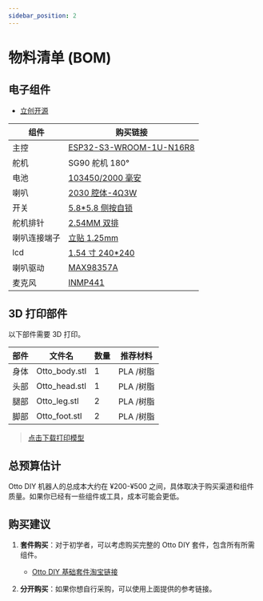 ```yaml
---
sidebar_position: 2
---
```


# 物料清单 (BOM)

## 电子组件

- <a href="https://oshwhub.com/txp666/ottorobot" target="_blank" title="立创开源">立创开源</a>

| 组件         | 购买链接                                                                                                                                                                                                                                                                                                                                                                                                                                                                                                                                                                                                                                                                                                                                |
| ------------ | --------------------------------------------------------------------------------------------------------------------------------------------------------------------------------------------------------------------------------------------------------------------------------------------------------------------------------------------------------------------------------------------------------------------------------------------------------------------------------------------------------------------------------------------------------------------------------------------------------------------------------------------------------------------------------------------------------------------------------------- |
| 主控         | [ESP32-S3-WROOM-1U-N16R8](https://item.taobao.com/item.htm?_u=o20q7cgbd495&id=701702373214&pisk=gcV7_CZtb3xS4-GpRYbqlNUeMRGQNZ5N9egLSydyJbh-dBUzf2RELT0BOmaOr0WhEkwbvoDr2DkEO2ZZmzRFrz7COyUt2Xyr42E4Aovz4WoU06agfYRzJW8unlz9a7WoTBGotXINb15akzcn96J1JcKkH2gGT2n-ybcvb0TPB15arrTryNzA_7l5Fs3ypBEKex3xzm3-vQ3Rlj3ryXd-pQpvDmmx94Hpejdx-2xJ2kd8kj3tJ2dJw0HxMVmxvXHJeZaxm2GKvb2D526Sqz_-_Oz8mhZLymOp97CnFc1ZDq0bG1H-bzFWxHYnPYiTymsMjm6jHyDQteAIdzegxVEJ2GkuJ-ZjPX12efUbplg0w1-So8zYxmU6RC4-N2Mt9xTp9rG8nxFr61Kjo-Uzp7qWRB3ua5kIjx_ptvlY_AeTVebgkb3LxAVFjQm8JPVgQf12efUbplwC4hdZf4TXdEMMOqiNlZ9HK9vRfBsRT8Xteq0S3Z_X2JD-oqiNlZt8KY3mPm7fl3eh.&spm=a1z09.2.0.0.18762e8dduCKjA)                                                               |
| 舵机         | SG90 舵机 180°                                                                                                                                                                                                                                                                                                                                                                                                                                                                                                                                                                                                                                                                                                                          |
| 电池         | [103450/2000 毫安](https://detail.tmall.com/item.htm?_u=o20q7cgb7e8f&id=638394813102&pisk=gmVY_nVItgjcuvNxrrWkspWZJd7uHT44zozBscmDCuE8XyL0nAmiCfEUvAOG3jDt6uiuim4mGVM_jkwmc-mM65EzDIAiGlftfyyP7m00iF3_Fodgnrm0eFh4Z-AimilT5kcOxMfhtrzq7fshxh0pU2GIJIg6jctWVf0TEr9DRrzq_cTkf927uhKwDgYs5c_-NV3BlfMj13OS4V0XClijF3gK8fG_fxM5NV0KfIOXGapS5qOXlcOsN0gi5VGs1lG7P0us1qZs1bydX0TjjCeCgin7S1XyTBP-kxn9s0dTjSOnFDtKVCdtDjDvnriJ1CN8E-FBFm6erclm0rgYb6RqGAeUSVEAMIZT87r-Pk19tmaz-JD4G6JZpjirBSGp5sa-MmHQMo8Xika85JD8Zw1EMjibIjzMJi48Mo44wPY6Fjh0evFxO6-jj84L6VFNb_EL87r-Pk1OcglLtWeELHmKSK_RydJZh47H6DdMx_E_P4nhk1pwQY7ryDbRydJZUau-xZQ9QdkPz&spm=a1z09.2.0.0.18762e8dduCKjA)                                                                     |
| 喇叭         | [2030 腔体-4Ω3W](https://item.taobao.com/item.htm?_u=o20q7cgbc715&id=684864879619&pisk=g-vbshYd8r4bbNBTfsmPVDKaeB66G0kEBls9xhe4XtBA1RK2RGyN_jj_CatKmZliiFOWWUfVkN5NCGTFrnyZmnosChKdkORVuGLy5UV2ud7wzAtHRsy2XdrDZe-L3KlcQR6cIO3E8vke2nXGBAPIXwU0wMInQ5BOktX88ZZq9vkem3ZVDD--LKWjG4Ib6RLOM_IR0aIAW-IxV_IGvOeA6-F8yabRBiCTMTeRjG4YkFIT2gIcYRUTHSFRei7RWOQvW3n5baQtZYECfj_DcmBETnLoay-VPRe9Fg3GJnwUQg9PcHQBDKaU8cjfGwKAP24hPb1Jj19gjR16DBYGvEUx8sx9NUsfCYPAp3O9RgvxLrskg3LGyHZ_KnBff6BONle9VtdlwKWKpzskwnR9nEZ_Biv2L1_hNceG_TpF9BLbjDxRHGLGtdu3nZK9xpAFdYPAp3O9RCsPDJ7CcuN_V621VwoSV5VisS3QCqHwiXCAqi1rV0avssIlVwoSVrdGMgjfz0i7kCf..&spm=a1z09.2.0.0.18762e8dduCKjA)                                                                        |
| 开关         | [5.8\*5.8 侧按自锁](https://detail.tmall.com/item.htm?_u=o20q7cgbe1aa&id=631520524805&pisk=gUTLs_TfoADntwTdsBogrooPMulMJcAe_pRbrTX3Vdp9eIFHxgXlVap2HgaoYwjRyd6M-9AhR_sWEKthdHXuyUpwpy4lRL0RFI-Za9fH-7CWfpUkxBXHX7QeSH4lKv7JNKb-nx0moBRFaaMmn8fYbs_fgTZ7ETw_fafJjBZ3GBRFzTNgFmx6T8ezpPPCNTGO5_CbOasCPRa1Q_fCFL6CfR1Aga_WFMss5_fAFyaQRfE1N_ECNa1Cf11FNk_5PL6s6_W1Oa_SaUDRCW6uyngEpOOufSzblFCdvTUlBzL2JrjOh8W_yzBdVMEHOOU7PFKMvEZ1dmPGUwXeO6pruy7C2nRlwp3LRLd27dC6h4UcdCRDmM8IuuSAROSJRZFSRCQdpiTpLWaHhCdWmGLiGq7dR9tl8QVxKCLpKB89Z7Z1JwxODeQjuJ6kjILRwUkrWKd27dC6h4HC4uLDknS4ntCuAfhT4uSC_j4RHz2mWLO16tcKyurPbf5OnfhT4uSZ_1Bm9bEz4GlN.&spm=a1z09.2.0.0.18762e8dduCKjA)                                                                    |
| 舵机排针     | [2.54MM 双排](https://item.taobao.com/item.htm?_u=o20q7cgb0210&id=700748964957&pisk=gzTY_OTC-YD0ER8AZIouSkoN9llkH0A2aKRQSOX0fLpJBBFDmGXGfNpepGai0ZjOWL6kotAcl1s6IptchnXgWFpyHr4Gld0OCB-r_tfDo5C6VKUMmIXD25Q2rn4Gnx791pbtKv0n-IRV_NMnKRfL46_Cts1bIsw5VNf9qIZ0OIRV7ONuCDxWgReanmN11OGRP1CQGNsf58a5U14fCd6fV81dTN_6CisSP1fdCrablbe5_1wb5PZbV_1c9-_1fd15VT515s915bWSBTNfIPKIuxBWslh4ur8RMiBTSTzOneahq9G1HP4GHpsYmI685PTJqnLQVtiUZO7c3I1vQ2zVlGKes1pxkr99TUJRNpgT-tOytHj2l2rNvZ6PXE_L1qORktIBkKPbopOJ1HjJrXgFkZ6XjZRg9xAJkKA2yCV_VZQD2MLAR2yfI3ApW1LZQ4ppTUJRNpgthgrp-eKFYJXdsoG-wlrNc_l3W9UgK4p6N_BnMVEabglPw9c-wlrN4b5RKjhTblSra&spm=a1z09.2.0.0.18762e8dduCKjA)                                                                           |
| 喇叭连接端子 | [立贴 1.25mm](https://item.taobao.com/item.htm?_u=o20q7cgba7d2&id=528734911747&pisk=gwk7OlgT7abSTZwdA7x4chnFHfwQNnJwpMZKjDBPv8e8O9nr5kWUTQqCdri9qzRHZ2GjJqVzyyPUdkgao0Weq0-BdDnTyJlzzk3qRqfrzvzEupii57WrvvSoiVoOUYRuL9wuKJLw7dJZD023pp56vPQlklEwLTE8w82A7zsy6dJZqmsz2hovQYyWP0Zl993LwSEY4rE8JTEJcSELbJB89TCAkr4YpuFdw-BYxkbRy2E8MiETx9I8w7QYDlUYJJF8vSKbxrE8pJH6DGZBNzmW2RRZ2qf1_czfp9HbDe4ZVp64AAZ5wyn7lFhoHu_gW0Ufp9UrV09Kc085ImyoCVZZzKBS5cDmlo39dEwnoX3LAqpG88cZrAVjzCBxD-4Y6XFX2LnbFzN_05sFZ8GKrvNoNMxiD83msPVJiEqjUAPQSS_vymoby5GIzEXLzfixl5kVuOynoX3LAqQ54GBa5usfOiNGdoawcn1htBfJ59TJLbATwoq7gntfyXV8moawcn_-t7E0Vr-Xcahh.&spm=a1z09.2.0.0.18762e8dduCKjA&skuId=4981522281625)                                                   |
| lcd          | [1.54 寸 240\*240](https://item.taobao.com/item.htm?_u=o20q7cgb39a6&id=666130334299&pisk=gg2Tsb2SEwbiCd2txl5HnQ5q2ISnB6qaYPrWnq0MGyULkuKgsj0mGxUzyj9c_AcxHyg3IVqiCmGbozNi550DH-UUWdvmCrXxluPF0VmgInnbOPp0sl0g9nHaK5vmSNkYczDAraXlElrZ0x_lrEmJT0MSqhgXoVGBAxmYtlOMVlrZ3qtHl_VQbEL2Sy-scqsKdmnWfxGshe9I8mvjcrgsOei-4xMblfGCdmm-ld96CMdI20m6CxgsRDixXhMjhrGCvmuIfxMjC9QxRhgDH76NW2ZDXUO2gJnt6qpm8KhTnLcjPQgBHK3Offu5E2pXhJnTxzG1BLCmP7uiZ4aCKdHYAmUi-z6WpvG8aomYWOpsIWNUQA2hyEcTkVG0pXL610HtWbwsOTj3YjNLpA21uQr3vVG-KWfFSjDTW7ur167Ukk3glRhBWw00Zk2s9z_HprlYaomYWOp_PgkLE8FraU0-mCsdvIRq1DSkH4pDr9UbAD3lXtd2gXSEv4jdvIRqTMoKrGIvgIlFY&spm=a1z09.2.0.0.18762e8dduCKjA)                                                                      |
| 喇叭驱动     | [MAX98357A](https://item.taobao.com/item.htm?_u=o20q7cgb874d&id=730761245954&pisk=gax4sEcYImn4QnfAo3sazeIFnzsA5GlIsh11IdvGhsfmWtigbdJhCxhtHUWM1QHtHi9G_CR5wl6skfEwaI9HlZO6l1XGZQvbc1iA7CJB9CZsDE6gbQ9OSCtwBlWMICHA1x3WHKIOjXGCjD9vHL3BWkx4mamke94gi4_0u0JjFXGIAcu0EGlqOIidAdolL9jGnNfiqYW1IS4DsNXuE_BOISXgmYkPwOWgnZXDE_XhpGVciGVurO6_jr4cnTDPB_XGjGAGqYWtaM9DIuWCoAkSUJlTRYp1tKfzjkydHZD6iPZbcdBcuh2AwlXW4t7VtKxjj5VVE3tPRawsNgvpPIXPY0acxL8MTeAtRzI2IEAOzIh8z_TkPdfGrJZ9UN52rnbzIlvke17B7Il4ksYXawBlrRodFB1kHnYrB7vDOsScEainLLbMPnQpcbqVxepfcFAtRzI2IEjP4BVOExP6XEPg7ZXRU6MrUQqmjrfcqkoQWPQlvT5IhtaTWZXRU6MfhPUOr9BPOx6f.&spm=a1z09.2.0.0.18762e8dduCKjA)                                                                             |
| 麦克风       | [INMP441](https://item.taobao.com/item.htm?abbucket=13&id=630204400000&ns=1&pisk=gpMiUbjuQfP_sGLL9vw6wTezSSddLRwb1qBYk-U2TyzCBSzv1qVmk2NqBRnt-ru-ooHtHxcCn0ijBhwvfRi_h-8JyLeqfcwXKR-Szx2U8uEDHOWa0RwU_MtppLp-fDjTb3neeAegQtZOgtu4_WrUfyrN3rz2xWr80-WagO5F8yaU3ozV_kyU0uEauruVTyrbDrW4u-oEYoZ43ru43HmURoe4ubqC3zDqdv8FOdoSOqTjLlVgzczZXcHFp5CsfyfAGvc3jzJ8-tWqKloKzaEPEIUrNPF8z2JdI-mUmVUKzLW3L7cSDo0MIOytTXM_BvLlk5007SH3tN5aqR4gaAPeeHnQgXD3BA8fNDn3772K9BTTMR0iNzNwOegmxP3qIW7MJrh-vAPnzeBnlScSDo0MIOuP4M1FaBS1hk-xLs1b_kZ3yuCmfO8ZOczyxHfW15rQXUKHxs1b_kZ9yHxhNNNaAlLR.&priceTId=2147840117427949199974875e13de&spm=a21n57.1.hoverItem.5&utparam=%7B%22aplus_abtest%22%3A%22e67127b4d7e13c7260e3a29fcc711cac%22%7D&xxc=taobaoSearch) |

## 3D 打印部件

以下部件需要 3D 打印。

| 部件 | 文件名        | 数量 | 推荐材料  |
| ---- | ------------- | ---- | --------- |
| 身体 | Otto_body.stl | 1    | PLA /树脂 |
| 头部 | Otto_head.stl | 1    | PLA /树脂 |
| 腿部 | Otto_leg.stl  | 2    | PLA /树脂 |
| 脚部 | Otto_foot.stl | 2    | PLA /树脂 |

> [点击下载打印模型](https://makerworld.com.cn/zh/models/1117966-ottorobot-xiao-zhi-ai#profileId-1171069)

## 总预算估计

Otto DIY 机器人的总成本大约在 ¥200-¥500 之间，具体取决于购买渠道和组件质量。如果你已经有一些组件或工具，成本可能会更低。

## 购买建议

1. **套件购买**：对于初学者，可以考虑购买完整的 Otto DIY 套件，包含所有所需组件。

   - [Otto DIY 基础套件淘宝链接](https://m.tb.cn/h.5dCeWhC)

2. **分开购买**：如果你想自行采购，可以使用上面提供的参考链接。
